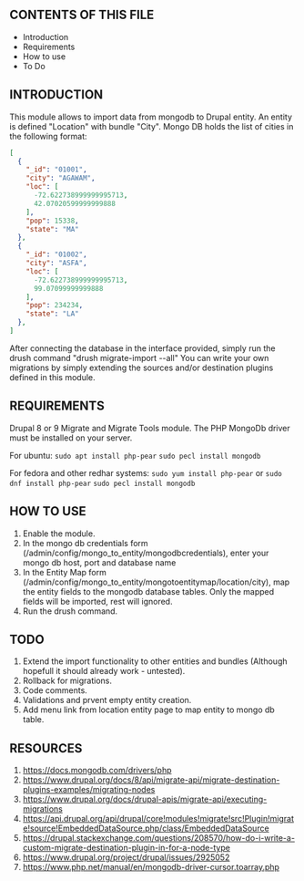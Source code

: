 CONTENTS OF THIS FILE
---------------------

 * Introduction
 * Requirements
 * How to use
 * To Do


INTRODUCTION
------------

This module allows to import data from mongodb to Drupal entity. An entity is defined "Location" with bundle "City".
Mongo DB holds the list of cities in the following format:
```json
[
  {
    "_id": "01001",
    "city": "AGAWAM",
    "loc": [
      -72.622738999999995713,
      42.07020599999999888
    ],
    "pop": 15338,
    "state": "MA"
  },
  {
    "_id": "01002",
    "city": "ASFA",
    "loc": [
      -72.622738999999995713,
      99.07099999999888
    ],
    "pop": 234234,
    "state": "LA"
  },
]
```
After connecting the database in the interface provided, simply run the drush command "drush migrate-import --all"
You can write your own migrations by simply extending the sources and/or destination plugins defined in this module.

REQUIREMENTS
------------
Drupal 8 or 9
Migrate and Migrate Tools module.
The PHP MongoDb driver must be installed on your server.

For ubuntu: 
`sudo apt install php-pear`
`sudo pecl install mongodb`

For fedora and other redhar systems:
`sudo yum install php-pear` or `sudo dnf install php-pear`
`sudo pecl install mongodb`

HOW TO USE
----------
1. Enable the module.
2. In the mongo db credentials form (/admin/config/mongo_to_entity/mongodbcredentials), enter your mongo db host, port and database name
3. In the Entity Map form (/admin/config/mongo_to_entity/mongotoentitymap/location/city), map the entity fields to the mongodb database tables. Only the mapped fields will be imported, rest will ignored.
4. Run the drush command.

TODO
-----
1. Extend the import functionality to other entities and bundles (Although hopefull it should already work - untested).
2. Rollback for migrations.
3. Code comments.
4. Validations and prvent empty entity creation.
5. Add menu link from location entity page to map entity to mongo db table.

RESOURCES
---------
1. https://docs.mongodb.com/drivers/php
2. https://www.drupal.org/docs/8/api/migrate-api/migrate-destination-plugins-examples/migrating-nodes
3. https://www.drupal.org/docs/drupal-apis/migrate-api/executing-migrations
4. https://api.drupal.org/api/drupal/core!modules!migrate!src!Plugin!migrate!source!EmbeddedDataSource.php/class/EmbeddedDataSource
5. https://drupal.stackexchange.com/questions/208570/how-do-i-write-a-custom-migrate-destination-plugin-in-for-a-node-type
6. https://www.drupal.org/project/drupal/issues/2925052
7. https://www.php.net/manual/en/mongodb-driver-cursor.toarray.php
